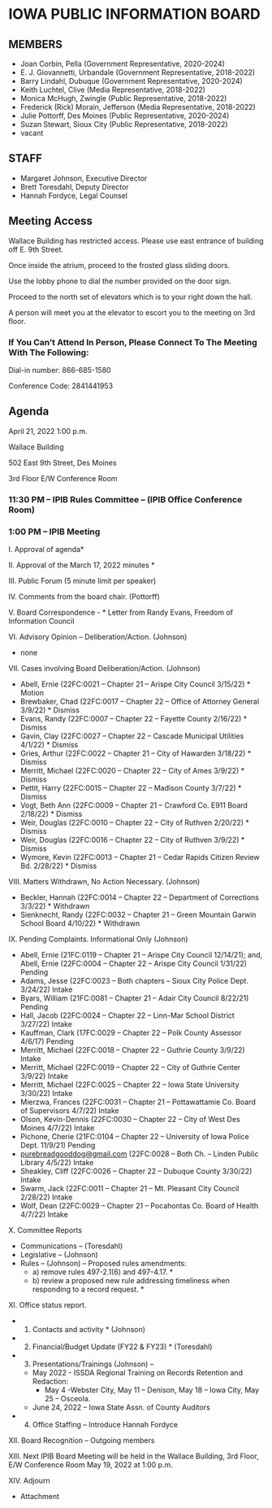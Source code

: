 # IOWA PUBLIC INFORMATION BOARD

## MEMBERS

- Joan Corbin, Pella (Government Representative, 2020-2024)
- E. J. Giovannetti, Urbandale (Government Representative, 2018-2022)
- Barry Lindahl, Dubuque (Government Representative, 2020-2024)
- Keith Luchtel, Clive (Media Representative, 2018-2022)
- Monica McHugh, Zwingle (Public Representative, 2018-2022)
- Frederick (Rick) Morain, Jefferson (Media Representative, 2018-2022)
- Julie Pottorff, Des Moines (Public Representative, 2020-2024)
- Suzan Stewart, Sioux City (Public Representative, 2018-2022)
- vacant

## STAFF

- Margaret Johnson, Executive Director
- Brett Toresdahl, Deputy Director
- Hannah Fordyce, Legal Counsel

## Meeting Access

Wallace Building has restricted access. Please use east entrance of building off E. 9th Street.

Once inside the atrium, proceed to the frosted glass sliding doors.

Use the lobby phone to dial the number provided on the door sign.

Proceed to the north set of elevators which is to your right down the hall.

A person will meet you at the elevator to escort you to the meeting on 3rd floor.

### If You Can’t Attend In Person, Please Connect To The Meeting With The Following:

Dial-in number: 866-685-1580     

Conference Code: 2841441953

## Agenda  

April 21, 2022 1:00 p.m.

Wallace Building

502 East 9th Street, Des Moines

3rd Floor E/W Conference Room

### 11:30 PM – IPIB Rules Committee – (IPIB Office Conference Room)

### 1:00 PM – IPIB Meeting

I.          Approval of agenda*

II.        Approval of the March 17, 2022 minutes *

III.       Public Forum (5 minute limit per speaker)

IV.       Comments from the board chair.  (Pottorff) 

V.        Board Correspondence - * Letter from Randy Evans, Freedom of Information Council

VI.        Advisory Opinion – Deliberation/Action. (Johnson)

- none      

VII.       Cases involving Board Deliberation/Action.  (Johnson)

- Abell, Ernie (22FC:0021 – Chapter 21 – Arispe City Council 3/15/22) * Motion
- Brewbaker, Chad (22FC:0017 – Chapter 22 – Office of Attorney General 3/9/22) * Dismiss
- Evans, Randy (22FC:0007 – Chapter 22 – Fayette County 2/16/22) * Dismiss
- Gavin, Clay (22FC:0027 – Chapter 22 – Cascade Municipal Utilities 4/1/22) * Dismiss
- Gries, Arthur (22FC:0022 – Chapter 21 – City of Hawarden 3/18/22) * Dismiss
- Merritt, Michael (22FC:0020 – Chapter 22 – City of Ames 3/9/22) * Dismiss
- Pettit, Harry (22FC:0015 – Chapter 22 – Madison County 3/7/22) * Dismiss
- Vogt, Beth Ann (22FC:0009 – Chapter 21 – Crawford Co. E911 Board 2/18/22) * Dismiss
- Weir, Douglas (22FC:0010 – Chapter 22 – City of Ruthven 2/20/22) * Dismiss
- Weir, Douglas (22FC:0016 – Chapter 22 – City of Ruthven 3/9/22) * Dismiss
- Wymore, Kevin (22FC:0013 – Chapter 21 – Cedar Rapids Citizen Review Bd. 2/28/22) * Dismiss

VIII.        Matters Withdrawn, No Action Necessary. (Johnson)

- Beckler, Hannah (22FC:0014 – Chapter 22 – Department of Corrections 3/3/22) * Withdrawn
- Sienknecht, Randy (22FC:0032 – Chapter 21 – Green Mountain Garwin School Board 4/10/22) * Withdrawn

IX.           Pending Complaints.  Informational Only (Johnson)

- Abell, Ernie (21FC:0119 – Chapter 21 – Arispe City Council 12/14/21); and, Abell, Ernie (22FC:0004 – Chapter 22 – Arispe City Council 1/31/22) Pending
- Adams, Jesse (22FC:0023 – Both chapters – Sioux City Police Dept. 3/24/22) Intake
- Byars, William (21FC:0081 – Chapter 21 – Adair City Council 8/22/21) Pending
- Hall, Jacob (22FC:0024 – Chapter 22 – Linn-Mar School District 3/27/22) Intake
- Kauffman, Clark (17FC:0029 – Chapter 22 – Polk County Assessor 4/6/17) Pending
- Merritt, Michael (22FC:0018 – Chapter 22 – Guthrie County 3/9/22) Intake
- Merritt, Michael (22FC:0019 – Chapter 22 – City of Guthrie Center 3/9/22) Intake
- Merritt, Michael (22FC:0025 – Chapter 22 – Iowa State University 3/30/22) Intake
- Mierzwa, Frances (22FC:0031 – Chapter 21 – Pottawattamie Co. Board of Supervisors 4/7/22) Intake
- Olson, Kevin-Dennis (22FC:0030 – Chapter 22 – City of West Des Moines 4/7/22) Intake
- Pichone, Cherie (21FC:0104 – Chapter 22 – University of Iowa Police Dept. 11/9/21) Pending
- purebreadgooddog@gmail.com (22FC:0028 – Both Ch. – Linden Public Library 4/5/22) Intake
- Sheakley, Cliff (22FC:0026 – Chapter 22 – Dubuque County 3/30/22) Intake
- Swarm, Jack (22FC:0011 – Chapter 21 – Mt. Pleasant City Council 2/28/22) Intake
- Wolf, Dean (22FC:0029 – Chapter 21 – Pocahontas Co. Board of Health 4/7/22) Intake

X.        Committee Reports                                                                          

- Communications – (Toresdahl)
- Legislative – (Johnson) 
- Rules – (Johnson) – Proposed rules amendments: 
    - a) remove rules 497-2.1(6) and 497-4.17.  *
    - b) review a proposed new rule addressing timeliness when responding to a record request. *

XI.           Office status report.

- 1.  Contacts and activity * (Johnson)                                                       
- 2.  Financial/Budget Update (FY22 & FY23) * (Toresdahl)
- 3.  Presentations/Trainings (Johnson) –   
    - May 2022 - ISSDA Regional Training on Records Retention and Redaction:
        - May 4 -Webster City, May 11 – Denison, May 18 – Iowa City, May 25 – Osceola.
    - June 24, 2022 – Iowa State Assn. of County Auditors
- 4.  Office Staffing – Introduce Hannah Fordyce 

XII.     Board Recognition – Outgoing members

XIII.       Next IPIB Board Meeting will be held in the Wallace Building, 3rd Floor, E/W Conference Room  May 19, 2022 at 1:00 p.m.

XIV.      Adjourn                                                                                                                     

* Attachment
